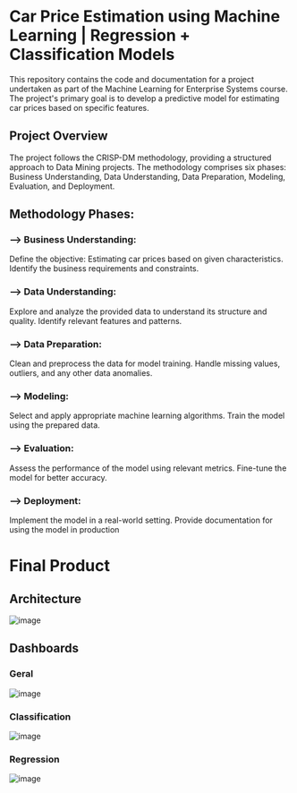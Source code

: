 # Car Price Estimation using Machine Learning | Regression + Classification Models
This repository contains the code and documentation for a project undertaken as part of the Machine Learning for Enterprise Systems course. The project's primary goal is to develop a predictive model for estimating car prices based on specific features.

##  Project Overview
The project follows the CRISP-DM methodology, providing a structured approach to Data Mining projects. The methodology comprises six phases: Business Understanding, Data Understanding, Data Preparation, Modeling, Evaluation, and Deployment.

##  Methodology Phases:
### --> Business Understanding:

Define the objective: Estimating car prices based on given characteristics.
Identify the business requirements and constraints.


### --> Data Understanding:

Explore and analyze the provided data to understand its structure and quality.
Identify relevant features and patterns.


### --> Data Preparation:

Clean and preprocess the data for model training.
Handle missing values, outliers, and any other data anomalies.


### --> Modeling:

Select and apply appropriate machine learning algorithms.
Train the model using the prepared data.

### --> Evaluation:

Assess the performance of the model using relevant metrics.
Fine-tune the model for better accuracy.

### --> Deployment:

Implement the model in a real-world setting.
Provide documentation for using the model in production

# Final Product

## Architecture 

![image](https://github.com/GuilhermeBarbosa2002/Price-Car-Prediction/assets/98133331/e9a62a72-04cb-4149-9363-dc1b10daff0a)


## Dashboards 

### Geral
![image](https://github.com/GuilhermeBarbosa2002/Price-Car-Prediction/assets/98133331/b36a9c30-fb2e-4c03-b10a-c43eeb620d6a)

### Classification
![image](https://github.com/GuilhermeBarbosa2002/Price-Car-Prediction/assets/98133331/d42b2661-a88f-4f10-9749-d2d0e17bc2d7)


### Regression
![image](https://github.com/GuilhermeBarbosa2002/Price-Car-Prediction/assets/98133331/655c07f5-90ed-45ef-bf25-70d730a6ca1f)
